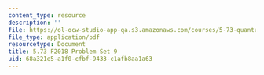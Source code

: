 ```yaml
---
content_type: resource
description: ''
file: https://ol-ocw-studio-app-qa.s3.amazonaws.com/courses/5-73-quantum-mechanics-i-fall-2018/68a321e5a1f0cfbf9433c1afb8aa1a63_MIT5_73F18_PSet9.pdf
file_type: application/pdf
resourcetype: Document
title: 5.73 F2018 Problem Set 9
uid: 68a321e5-a1f0-cfbf-9433-c1afb8aa1a63
---
```

